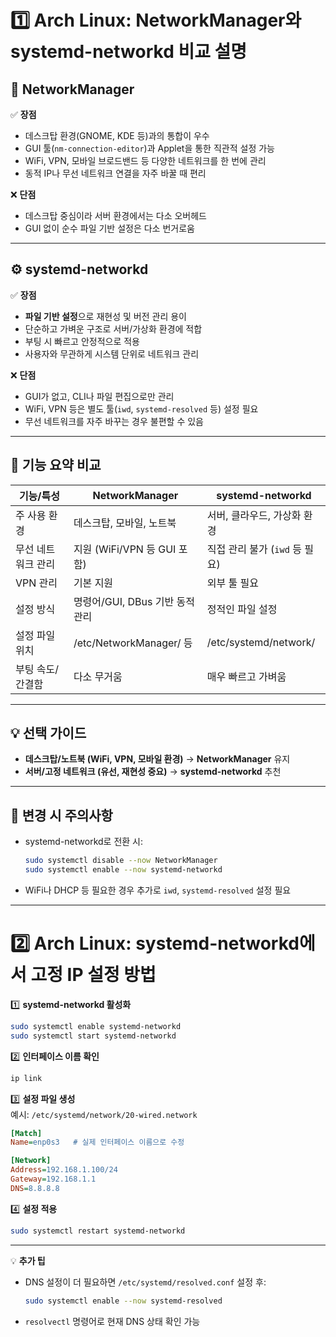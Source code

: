 # 1️⃣ Arch Linux: NetworkManager와 systemd-networkd 비교 설명

## 🚀 NetworkManager

✅ **장점**  
- 데스크탑 환경(GNOME, KDE 등)과의 통합이 우수  
- GUI 툴(`nm-connection-editor`)과 Applet을 통한 직관적 설정 가능  
- WiFi, VPN, 모바일 브로드밴드 등 다양한 네트워크를 한 번에 관리  
- 동적 IP나 무선 네트워크 연결을 자주 바꿀 때 편리  

❌ **단점**  
- 데스크탑 중심이라 서버 환경에서는 다소 오버헤드  
- GUI 없이 순수 파일 기반 설정은 다소 번거로움  

---

## ⚙️ systemd-networkd

✅ **장점**  
- **파일 기반 설정**으로 재현성 및 버전 관리 용이  
- 단순하고 가벼운 구조로 서버/가상화 환경에 적합  
- 부팅 시 빠르고 안정적으로 적용  
- 사용자와 무관하게 시스템 단위로 네트워크 관리  

❌ **단점**  
- GUI가 없고, CLI나 파일 편집으로만 관리  
- WiFi, VPN 등은 별도 툴(`iwd`, `systemd-resolved` 등) 설정 필요  
- 무선 네트워크를 자주 바꾸는 경우 불편할 수 있음  

---

## 🔎 기능 요약 비교

| 기능/특성         | **NetworkManager**               | **systemd-networkd**         |
|-------------------|---------------------------------|-----------------------------|
| 주 사용 환경       | 데스크탑, 모바일, 노트북             | 서버, 클라우드, 가상화 환경     |
| 무선 네트워크 관리   | 지원 (WiFi/VPN 등 GUI 포함)      | 직접 관리 불가 (`iwd` 등 필요) |
| VPN 관리          | 기본 지원                        | 외부 툴 필요                  |
| 설정 방식          | 명령어/GUI, DBus 기반 동적 관리  | 정적인 파일 설정               |
| 설정 파일 위치      | /etc/NetworkManager/ 등         | /etc/systemd/network/         |
| 부팅 속도/간결함    | 다소 무거움                      | 매우 빠르고 가벼움             |

---

## 💡 선택 가이드

- **데스크탑/노트북 (WiFi, VPN, 모바일 환경)** → **NetworkManager** 유지  
- **서버/고정 네트워크 (유선, 재현성 중요)** → **systemd-networkd** 추천  

---

## 🔄 변경 시 주의사항

- systemd-networkd로 전환 시:
  ```bash
  sudo systemctl disable --now NetworkManager
  sudo systemctl enable --now systemd-networkd
  ```
- WiFi나 DHCP 등 필요한 경우 추가로 `iwd`, `systemd-resolved` 설정 필요

---

# 2️⃣ Arch Linux: systemd-networkd에서 고정 IP 설정 방법

1️⃣ **systemd-networkd 활성화**
```bash
sudo systemctl enable systemd-networkd
sudo systemctl start systemd-networkd
```

2️⃣ **인터페이스 이름 확인**
```bash
ip link
```

3️⃣ **설정 파일 생성**  
예시: `/etc/systemd/network/20-wired.network`
```ini
[Match]
Name=enp0s3   # 실제 인터페이스 이름으로 수정

[Network]
Address=192.168.1.100/24
Gateway=192.168.1.1
DNS=8.8.8.8
```

4️⃣ **설정 적용**
```bash
sudo systemctl restart systemd-networkd
```

---

💡 **추가 팁**  
- DNS 설정이 더 필요하면 `/etc/systemd/resolved.conf` 설정 후:
  ```bash
  sudo systemctl enable --now systemd-resolved
  ```
- `resolvectl` 명령어로 현재 DNS 상태 확인 가능

